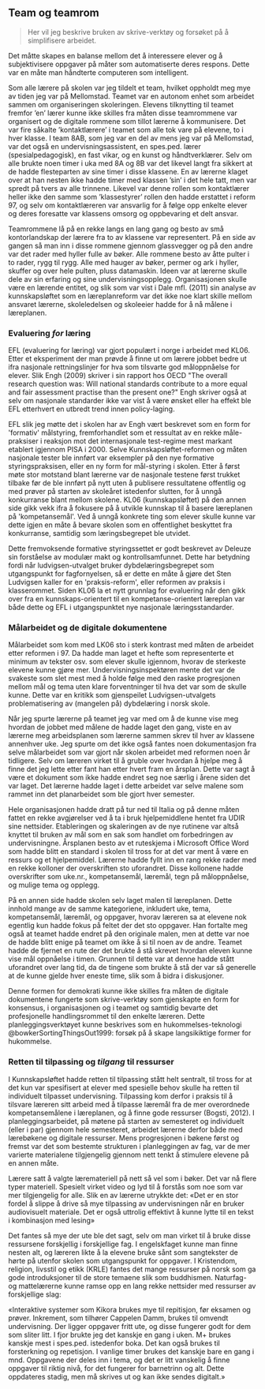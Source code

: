 
## Team og teamrom

> Her vil jeg beskrive bruken av skrive-verktøy og forsøket på å simplifisere arbeidet.

Det måtte skapes en balanse mellom det å interessere elever og å subjektivisere oppgaver på måter som automatiserte deres respons. Dette var en måte man håndterte computeren som intelligent.

Som alle lærere på skolen var jeg tildelt et team, hvilket oppholdt meg mye av tiden jeg var på Mellomstad. Teamet var en autonom enhet som arbeidet sammen om organiseringen skoleringen. Elevens tilknytting til teamet fremfor ’en’ lærer kunne ikke skilles fra måten disse teamrommene var organisert og de digitale rommene som tillot lærerne å kommunisere. Det var fire såkalte ’kontaktlærere’ i teamet som alle tok vare på elevene, to i hver klasse. I team 8AB, som jeg var en del av mens jeg var på Mellomstad, var det også en undervisningsassistent, en spes.ped. lærer (spesialpedagogisk), en fast vikar, og en kunst og håndtverklærer. Selv om alle brukte noen timer i uka med 8A og 8B var det likevel langt fra sikkert at de hadde flesteparten av sine timer i disse klassene. En av lærerne klaget over at han nesten ikke hadde timer med klassen ’sin’ i det hele tatt, men var spredt på tvers av alle trinnene. Likevel var denne rollen som kontaktlærer heller ikke den samme som ’klassestyrer’ rollen den hadde erstattet i reform 97, og selv om kontaktlæreren var ansvarlig for å følge opp enkelte elever og deres foresatte var klassens omsorg og oppbevaring et delt ansvar.

Teamrommene lå på en rekke langs en lang gang og besto av små kontorlandskap der lærere fra to av klassene var representert. På en side av gangen så man inn i disse rommene gjennom glassvegger og på den andre var det rader med hyller fulle av bøker. Alle rommene besto av åtte pulter i to rader, rygg til rygg. Alle med hauger av bøker, permer og ark i hyller, skuffer og over hele pulten, pluss datamaskin. Ideen var at lærerne skulle dele av sin erfaring og sine undervisningsopplegg. Organisasjonen skulle  være en lærende entitet, og slik som var vist i Dale mfl. (2011) sin analyse av kunnskapsløftet som en læreplanreform var det ikke noe klart skille mellom ansvaret lærerne, skoleledelsen og skoleeier hadde for å nå målene i læreplanen.

### Evaluering *for* læring

EFL (evaluering for læring) var gjort populært i norge i arbeidet med KL06. Etter et eksperiment der man prøvde å finne ut om lærere jobbet bedre ut ifra nasjonale rettningslinjer for hva som tilsvarte god måloppnåelse for elever. Slik Engh (2009) skriver i sin rapport hos OECD "The overall research question was: Will national standards contribute to a more equal and fair assessment practise than the present one?" Engh skriver også at selv om nasjonale standarder ikke var vist å være ønsket eller ha effekt ble EFL etterhvert en utbredt trend innen policy-laging.

EFL slik jeg møtte det i skolen har av Engh vært beskrevet som en form for 'formativ' målstyring, fremforhandlet som et ressultat av en rekke måle-praksiser i reaksjon mot det internasjonale test-regime mest markant etablert igjennom PISA i 2000. Selve Kunnskapsløftet-reformen og måten nasjonale tester ble innført var eksempler på den nye formative styringspraksisen, eller en ny form for mål-styring i skolen. Etter å først møte stor motstand blant lærerne var de nasjonale testene først trukket tilbake før de ble innført på nytt uten å publisere ressultatene offentlig og med prøver på starten av skoleåret istedenfor slutten, for å unngå konkurranse blant mellom skolene. KL06 (kunnskapsløftet) på den annen side gikk vekk ifra å fokusere på å utvikle kunnskap til å basere læreplanen på 'kompetansemål'. Ved å unngå konkrete ting som elever skulle kunne var dette igjen en måte å bevare skolen som en offentlighet beskyttet fra konkurranse, samtidig som læringsbegrepet ble utvidet.

Dette fremvoksende formative styringssettet er godt beskrevet av Deleuze sin forståelse av modulær makt og kontrollsamfunnet. Dette har betydning fordi når ludvigsen-utvalget bruker dybdelæringsbegrepet som utgangspunkt for fagfornyelsen, så er dette en måte å gjøre det Sten Ludvigsen kaller for en 'praksis-reform', eller reformen av praksis i klasserommet. Siden KL06 la et nytt grunnlag for evaluering når den gikk over fra en kunnskaps-orientert til en kompetanse-orientert læreplan var både dette og EFL i utgangspunktet nye nasjonale læringsstandarder.


### Målarbeidet og de digitale dokumentene

Målarbeidet som kom med LK06 sto i sterk kontrast med måten de arbeidet etter reformen i 97. Da hadde man laget et hefte som representerte et minimum av tekster osv. som elever skulle igjennom, hvorav de sterkeste elevene kunne gjøre mer. Undervisningsinspektøren mente det var de svakeste som slet mest med å holde følge med den raske progresjonen mellom mål og tema uten klare forventninger til hva det var som de skulle kunne. Dette var en kritikk som gjenspeilet Ludvigsen-utvalgets problematisering av (mangelen på) dybdelæring i norsk skole.

Når jeg spurte lærerne på teamet jeg var med om å de kunne vise meg hvordan de jobbet med målene de hadde laget den gang, viste en av lærerne meg arbeidsplanen som lærerne sammen skrev til hver av klassene annenhver uke. Jeg spurte om det ikke også fantes noen dokumentasjon fra selve målarbeidet som var gjort når skolen arbeidet med reformen noen år tidligere. Selv om læreren virket til å gruble over hvordan å hjelpe meg å finne det jeg lette etter fant han etter hvert fram en årsplan. Dette var sagt å være et dokument som ikke hadde endret seg noe særlig i årene siden det var laget. Det lærerne hadde laget i dette arbeidet var selve malene som rammet inn det planarbeidet som ble gjort hver semester.

Hele organisasjonen hadde dratt på tur ned til Italia og på denne måten fattet en rekke avgjørelser ved å ta i bruk hjelpemiddlene hentet fra UDIR sine nettsider. Etableringen og skaleringen av de nye rutinene var altså knyttet til bruken av mål som en sak som handlet om forbedringen av undervisningne.
Årsplanen besto av et ruteskjema i Microsoft Office Word som hadde blitt en standard i skolen til tross for at det var ment å være en ressurs og et hjelpemiddel. Lærerne hadde fyllt inn en rang rekke rader med en rekke kolloner der overskriften sto uforandret. Disse kollonene hadde overskrifter som uke.nr., kompetansemål, læremål, tegn på måloppnåelse, og mulige tema og opplegg.

På en annen side hadde skolen selv laget malen til læreplanen. Dette innhold mange av de samme kategoriene, inkludert uke, tema, kompetansemål, læremål, og oppgaver, hvorav læreren sa at elevene nok egentlig kun hadde fokus på feltet der det sto oppgaver. Han fortalte meg også at teamet hadde endret på den originale malen, men at dette var noe de hadde blitt enige på teamet om ikke å si til noen av de andre. Teamet hadde de fjernet en rute der det brukte å stå skrevet hvordan eleven kunne vise mål oppnåelse i timen. Grunnen til dette var at denne hadde stått uforandret over lang tid, da de tingene som brukte å stå der var så generelle at de kunne gjelde hver eneste time, slik som å bidra i diskusjoner.

Denne formen for demokrati kunne ikke skilles fra måten de digitale dokumentene fungerte som skrive-verktøy som gjenskapte en form for konsensus, i organisasjonen og i teamet og samtidig bevarte det profesjonelle handlingsrommet til den enkelte læreren. Dette planleggingsverktøyet kunne beskrives som en hukommelses-teknologi @bowkerSortingThingsOut1999: forsøk på å skape langsikiktige former for hukommelse.

### Retten til tilpassing og *tilgang* til ressurser

I Kunnskapsløftet hadde retten til tilpassing stått helt sentralt, til tross for at det kun var spesifisert at elever med spesielle behov skulle ha retten til individuelt tilpasset undervisning. Tilpassing kom derfor i praksis til å tilsvare læreren sitt arbeid med å tilpasse læremål fra de mer overordnede kompetansemålene i læreplanen, og å finne gode ressurser (Bogsti, 2012). I planleggingsarbeidet, på møtene på starten av semesteret og individuelt (eller i par) gjennom hele semesteret, arbeidet lærerne derfor både med lærebøkene og digitale ressurser. Mens progresjonen i bøkene først og fremst var det som bestemte strukturen i planleggingen av fag, var de mer varierte materialene tilgjengelig gjennom nett tenkt å stimulere elevene på en annen måte.

Lærere satt å valgte læremateriell på nett så vel som i bøker. Det var nå flere typer materiell. Spesielt virket video og lyd til å forstås som noe som var mer tilgjengelig for alle. Slik en av lærerne utrykkte det: «Det er en stor fordel å slippe å drive så mye tilpassing av undervisningen når en bruker audiovisuelt materiale. Det er også uttrolig effektivt å kunne lytte til en tekst i kombinasjon med lesing»

Det fantes så mye der ute ble det sagt, selv om man virket til å bruke disse ressursene forskjellig i forskjellige fag. I engelskfaget kunne man finne nesten alt, og læreren likte å la elevene bruke sånt som sangtekster de hørte på utenfor skolen som utgangspunkt for oppgaver. I Kristendom, religion, livsstil og etikk (KRLE) fantes det mange ressurser på norsk som ga gode introduksjoner til de store temaene slik som buddhismen. Naturfag- og mattelærerne kunne ramse opp en lang rekke nettsider med ressurser av forskjellige slag:

«Interaktive systemer som Kikora brukes mye til repitisjon, før eksamen og prøver. Inkrement, som tilhører Cappelen Damm, brukes til omvendt undervisning. Der ligger oppgaver fritt ute, og disse fungerer godt for dem som sliter litt. I fjor brukte jeg det kanskje en gang i uken. M+ brukes kanskje mest i spes.ped. istedenfor boka. Det kan også brukes til forsterkning og repetisjon. I vanlige timer brukes det kanskje bare en gang i mnd. Oppgavene der deles inn i tema, og det er litt vanskelig å finne oppgaver til riktig nivå, for det fungerer for barnetrinn og alt. Dette oppdateres stadig, men må skrives ut og kan ikke sendes digitalt.»
